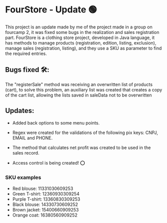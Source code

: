 
# FourStore - Update 🟢

This project is an update made by me of the project made in a group on fourcamp 2, it was fixed some bugs in the realization and sales registration part.
FourStore is a clothing store project, developed in Java language, it has methods to manage products (registration, edition, listing, exclusion), manage sales (registration, listing), and they use a SKU as parameter to find the required entries.

## Bugs fixed 🛠:

The "registerSale" method was receiving an overwritten list of products (cart), to solve this problem, an auxiliary list was created that creates a copy of the cart list, allowing the lists saved in saleData not to be overwritten

## Updates:

- Added back options to some menu points.

- Regex were created for the validations of the following pix keys: CNPJ, EMAIL and PHONE.

- The method that calculates net profit was created to be used in the sales record.

- Access control is being created! ⭕

### SKU examples

- Red blouse: 11331030609253
- Green T-shirt: 12360930309254
- Purple T-shirt: 13360830309253
- Black blouse: 14330730609252
- Brown jacket: 15400660909253
- Orange coat: 16380560909252
